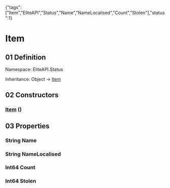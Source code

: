 {"tags":["Item","EliteAPI","Status","Name","NameLocalised","Count","Stolen"],"status":1}

# Item

## 01 Definition

Namespace: <span class='code'>EliteAPI.Status</span>

Inheritance: <span class='code'>Object</span> → <span class='code'>[Item](../../EliteAPI/Status/Item.html)</span>

## 02 Constructors

### <span class='code'>[Item](../../EliteAPI/Status/Item.html)</span> ()

## 03 Properties

### <span class='code'>String</span> Name

### <span class='code'>String</span> NameLocalised

### <span class='code'>Int64</span> Count

### <span class='code'>Int64</span> Stolen

